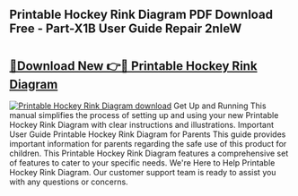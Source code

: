 ## Printable Hockey Rink Diagram PDF Download Free - Part-X1B User Guide Repair 2nIeW

# <h2><a href="http://dfudzg.blite.top/?on=Printable+Hockey+Rink+Diagram">🔗Download New 👉🔴 Printable Hockey Rink Diagram</a></h2>

[![Printable Hockey Rink Diagram download](https://i.imgur.com/lujVjoI.png)](http://dfudzg.blite.top/?on=Printable+Hockey+Rink+Diagram)
Get Up and Running This manual simplifies the process of setting up and using your new Printable Hockey Rink Diagram with clear instructions and illustrations. Important User Guide Printable Hockey Rink Diagram for Parents This guide provides important information for parents regarding the safe use of this product for children. This Printable Hockey Rink Diagram features a comprehensive set of features to cater to your specific needs. We're Here to Help Printable Hockey Rink Diagram. Our customer support team is ready to assist you with any questions or concerns.
